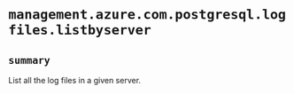 # `management.azure.com.postgresql.logfiles.listbyserver`

## `summary`
List all the log files in a given server.


